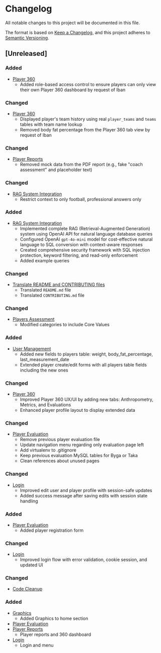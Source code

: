 # Changelog

All notable changes to this project will be documented in this file.

The format is based on [Keep a Changelog](https://keepachangelog.com/en/1.1.0/),
and this project adheres to [Semantic Versioning](https://semver.org/spec/v2.0.0.html).

## [Unreleased]

### Added
- [Player 360](https://trello.com/c/iBs8Op2G/11-mejorar-layout-visual-en-player-360)
    - Added role-based access control to ensure players can only view their own Player 360 dashboard by request of Iban

### Changed
- [Player 360](https://trello.com/c/iBs8Op2G/11-mejorar-layout-visual-en-player-360)
    - Displayed player's team history using real `player_teams` and `teams` tables with team name lookup
    - Removed body fat percentage from the Player 360 tab view by request of Iban

### Changed
- [Player Reports](https://trello.com/c/B31cOv3q/12-mejorar-reporte-en-el-360)
    - Removed mock data from the PDF report (e.g., fake "coach assessment" and placeholder text)


### Changed
- [RAG System Integration](https://trello.com/c/d8jSzEcU/14-crear-chatbot-agente-ai)
    - Restrict context to only football, professional answers only

### Added
- [RAG System Integration](https://trello.com/c/d8jSzEcU/14-crear-chatbot-agente-ai)
    - Implemented complete RAG (Retrieval-Augmented Generation) system using OpenAI API for natural language database queries
    - Configured OpenAI `gpt-4o-mini` model for cost-effective natural language to SQL conversion with context-aware responses
    - Created comprehensive security framework with SQL injection protection, keyword filtering, and read-only enforcement
    - Added example queries

### Changed
- [Translate README and CONTRIBUTING files](https://trello.com/c/msOmla7L/13-translate-readmemd-to-english)
    - Translated `README.md` file
    - Translated `CONTRIBUTING.md` file

### Changed
- [Players Assessment](https://trello.com/c/mUnuSPrA/8-dise%C3%B1ar-fomularios-para-evaluacion-de-jugadores)
    - Modified categories to include Core Values

### Added
- [User Management](https://trello.com/c/iBs8Op2G/11-mejorar-layout-visual-en-player-360)
    - Added new fields to players table: weight, body_fat_percentage, last_measurement_date
    - Extended player create/edit forms with all players table fields including the new ones

### Changed
- [Player 360](https://trello.com/c/iBs8Op2G/11-mejorar-layout-visual-en-player-360)
    - Improved Player 360 UX/UI by adding new tabs: Anthropometry, Metrics, and Evaluations
    - Enhanced player profile layout to display extended data

### Changed
 - [Player Evaluation](https://trello.com/c/mUnuSPrA/8-dise%C3%B1ar-fomularios-para-evaluacion-de-jugadores)
    - Remove previous player evaluation file
    - Update navigation menu regarding only evaluation page left
    - Add virtualenv to .gitignore
    - Keep previous evaluation MySQL tables for Byga or Taka
    - Clean references about unused pages

### Changed
- [Login](https://trello.com/c/ORrbIGch/6-mejorar-login)
    - Improved edit user and player profile with session-safe updates
    - Added success message after saving edits with session state handling

### Added
- [Player Evaluation](https://trello.com/c/4nMRTyJg/9-a%C3%B1adir-formulario-de-registro-de-jugadores)
    - Added player registration form

### Changed
- [Login](https://trello.com/c/ORrbIGch/6-mejorar-login)
    - Improved login flow with error validation, cookie session, and updated UI 

### Changed
- [Code Cleanup](https://trello.com/c/JfXHt5tB/7-limpieza-y-ajustes-de-codigo)

### Added
- [Graphics](https://trello.com/c/PN2xmIyr/10-graficos-en-el-home)
    - Added Graphics to home section
- [Player Evaluation](https://trello.com/c/4nMRTyJg/9-a%C3%B1adir-formulario-de-registro-de-jugadores)
- [Player Reports](https://trello.com/c/LdtXga0f/4-dise%C3%B1ar-layout-visual-para-ficha-de-jugador)
    - Player reports and 360 dashboard
- [Login](https://trello.com/c/TOqsAhot/1-login)
    - Login and menu

